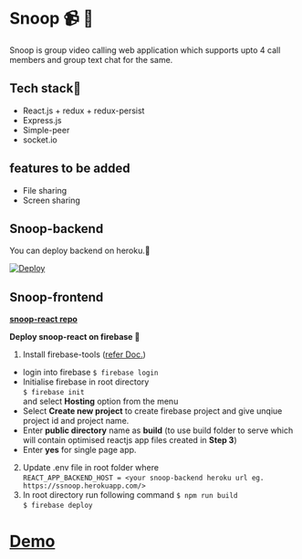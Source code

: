 # Snoop :video_camera: :busts_in_silhouette:
Snoop is group video calling web application which supports upto 4 call members and group text chat for the same.

## Tech stack:hammer:
- React.js + redux + redux-persist
- Express.js
- Simple-peer
- socket.io

## features to be added
- File sharing
- Screen sharing

## Snoop-backend
You can deploy backend on heroku.:rocket:<br/>

[![Deploy](https://www.herokucdn.com/deploy/button.svg)](https://heroku.com/deploy?template=https://github.com/ankitgehlot123/snoop)

## Snoop-frontend
**[snoop-react repo](https://github.com/ankitgehlot123/snoop-react)**

**Deploy snoop-react on firebase :rocket:**
1. Install firebase-tools ([refer Doc.](https://firebase.google.com/docs/hosting))
* login into firebase
```$ firebase login```
* Initialise firebase in root directory<br/>
```$ firebase init```<br/>
and select **Hosting** option from the menu
* Select **Create new project** to create firebase project and give unqiue project id and project name.
* Enter **public directory** name as **build** (to use build folder to serve which will contain optimised reactjs app files created in **Step 3**) 
* Enter **yes** for single page app. 
2. Update .env file in root folder where<br/>
        ```REACT_APP_BACKEND_HOST = <your snoop-backend heroku url eg. https://ssnoop.herokuapp.com/>```
3. In root directory run following command
        ```$ npm run build```<br/>
        ```$ firebase deploy```


# **[Demo](https://snoop-react.web.app/)**
